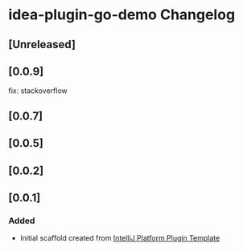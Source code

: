 <!-- Keep a Changelog guide -> https://keepachangelog.com -->

# idea-plugin-go-demo Changelog

## [Unreleased]

## [0.0.9]
fix: stackoverflow

## [0.0.7]

## [0.0.5]

## [0.0.2]

## [0.0.1]
### Added
- Initial scaffold created from [IntelliJ Platform Plugin Template](https://github.com/JetBrains/intellij-platform-plugin-template)